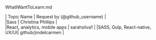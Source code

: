 WhatIWantToLearn.md


| Topic Name         			| Request by (@github_username) |  
|Sass            				|	Christina Phillips			|        
|React, analytics, mobile apps  | sarahsilva1                   |
|SASS, Gulp, React-native, UX/UI| github/jmdelcarmen 			|
